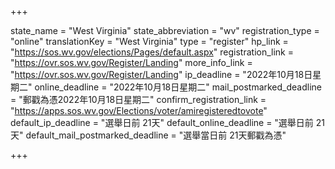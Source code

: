 +++

state_name = "West Virginia"
state_abbreviation = "wv"
registration_type = "online"
translationKey = "West Virginia"
type = "register"
hp_link = "https://sos.wv.gov/elections/Pages/default.aspx"
registration_link = "https://ovr.sos.wv.gov/Register/Landing"
more_info_link = "https://ovr.sos.wv.gov/Register/Landing"
ip_deadline = "2022年10月18日星期二"
online_deadline = "2022年10月18日星期二"
mail_postmarked_deadline = "郵戳為憑2022年10月18日星期二"
confirm_registration_link = "https://apps.sos.wv.gov/Elections/voter/amiregisteredtovote"
default_ip_deadline = "選舉日前 21天"
default_online_deadline = "選舉日前 21天"
default_mail_postmarked_deadline = "選舉當日前 21天郵戳為憑"

+++